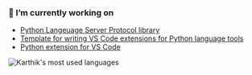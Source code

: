 ### 🔭 I’m currently working on

- [Python Langeuage Server Protocol library](https://microsoft/lsprotocol)
- [Template for writing VS Code extensions for Python language tools](https://github.com/microsoft/vscode-python-tools-extension-template)
- [Python extension for VS Code](https://github.com/microsoft/vscode-python)

![Karthik's most used languages](https://github-readme-stats.vercel.app/api/top-langs/?username=karthiknadig&langs_count=8&layout=compact)


<!--
**karthiknadig/karthiknadig** is a ✨ _special_ ✨ repository because its `README.md` (this file) appears on your GitHub profile.

Here are some ideas to get you started:

- 🔭 I’m currently working on ...
- 🌱 I’m currently learning ...
- 👯 I’m looking to collaborate on ...
- 🤔 I’m looking for help with ...
- 💬 Ask me about ...
- 📫 How to reach me: ...
- 😄 Pronouns: ...
- ⚡ Fun fact: ...
-->
